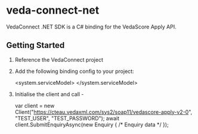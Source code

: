 # veda-connect-net

VedaConnect .NET SDK is a C# binding for the VedaScore Apply API.

## Getting Started

1. Reference the VedaConnect project
2. Add the following binding config to your project:

    <system.serviceModel>
        <bindings>
            <customBinding>
            <binding name="VedaConnectBining">
                <textMessageEncoding messageVersion="Soap11WSAddressing10" />
                <security authenticationMode="UserNameOverTransport" includeTimestamp="false" />
                <httpsTransport authenticationScheme="Basic" keepAliveEnabled="false" />
                </binding>
                </customBinding>
        </bindings>
        <client>
            <endpoint address="https://cteau.vedaxml.com/sys2/soap11/vedascore-apply-v2-0"
                binding="customBinding" bindingConfiguration="VedaConnectBining"
                contract="VedaScoreApply.VedaScoreApplyPortType" name="VedaConnectEndpoint" />
        </client>
    </system.serviceModel>

3. Initialise the client and call -

    var client = new Client("https://cteau.vedaxml.com/sys2/soap11/vedascore-apply-v2-0", "TEST_USER", "TEST_PASSWORD");
	await client.SubmitEnquiryAsync(new Enquiry { /* Enquiry data */ });

